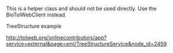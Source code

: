 This is a helper class and should not be used directly. Use the BioTolWebClient instead.

TreeStructure example

http://tolweb.org/onlinecontributors/app?service=external&page=xml/TreeStructureService&node_id=2459

